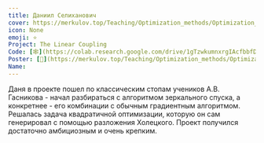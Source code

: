 ```yaml
---
title: Даниил Селиханович
cover: https://merkulov.top/Teaching/Optimization_methods/Optimization_methods____/Лучшие_проекты_по_оптимизации_2018/Даниил_Селиханович/selikhanovych.jpeg
icon: None
emoji: ⭐
Project: The Linear Coupling
Code: [🕸](https://colab.research.google.com/drive/1gTzwkumnxrgIAcfbbfDMC-Qs2otsZmhv#scrollTo=BtL8yFbf5qvc)
Poster: [📎](https://merkulov.top/Teaching/Optimization_methods/Optimization_methods____/Лучшие_проекты_по_оптимизации_2018/Даниил_Селиханович/selikhanovych_poster.pdf)
Name: 
---
```


Даня в проекте пошел по классическим стопам учеников А.В. Гасникова - начал разбираться с алгоритмом зеркального спуска, а конкретнее - его комбинации с обычным градиентным алгоритмом. Решалась задача квадратичной оптимизации, которую он сам генерировал с помощью разложения Холецкого. Проект получился достаточно амбициозным и очень крепким.
